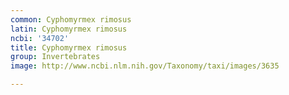 ```yaml
---
common: Cyphomyrmex rimosus
latin: Cyphomyrmex rimosus
ncbi: '34702'
title: Cyphomyrmex rimosus
group: Invertebrates
image: http://www.ncbi.nlm.nih.gov/Taxonomy/taxi/images/3635

---
```

